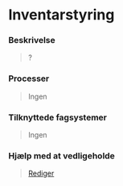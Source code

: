 # Inventarstyring

### Beskrivelse

> ?

### Processer

> Ingen

### Tilknyttede fagsystemer

> Ingen

### Hjælp med at vedligeholde

> [Rediger](https://github.com/FMDatahub/Portal/blob/main/docs/Moduler/Assets/Inventarstyring.md)
